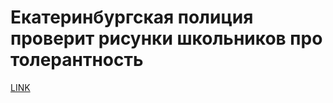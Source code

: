 # Екатеринбургская полиция проверит рисунки школьников про толерантность 



[LINK](https://varlamov.ru/3199207.html)